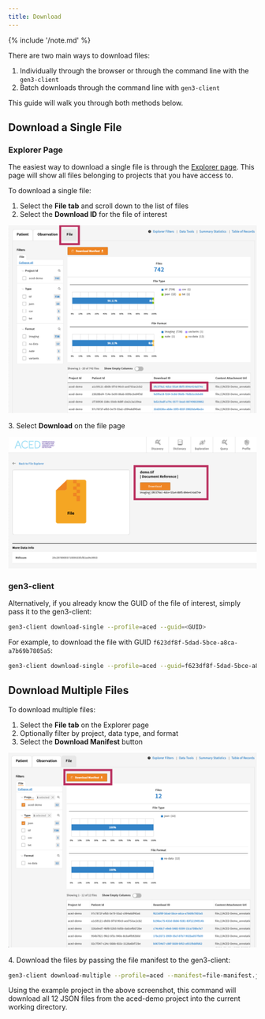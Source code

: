 ```yaml
---
title: Download
---
```


{% include '/note.md' %}

There are two main ways to download files:

1. Individually through the browser or through the command line with the `gen3-client`
2. Batch downloads through the command line with `gen3-client`

This guide will walk you through both methods below.

## Download a Single File

### Explorer Page

The easiest way to download a single file is through the [Explorer page](https://aced-idp.org/explorer). This page will show all files belonging to projects that you have access to.

To download a single file:

1. Select the **File tab** and scroll down to the list of files
2. Select the **Download ID** for the file of interest

<a href="https://aced-idp.org/explorer">![File list](file-list.png)</a>

3\. Select **Download** on the file page

<a href="https://aced-idp.org/explorer">![Download single file](download-single-file.png)</a>

### gen3-client

Alternatively, if you already know the GUID of the file of interest, simply pass it to the gen3-client:

```sh
gen3-client download-single --profile=aced --guid=<GUID>
```

For example, to download the file with GUID `f623df8f-5dad-5bce-a8ca-a7b69b7805a5`:

```sh
gen3-client download-single --profile=aced --guid=f623df8f-5dad-5bce-a8ca-a7b69b7805a5
```

## Download Multiple Files

To download multiple files:

1. Select the **File tab** on the Explorer page
2. Optionally filter by project, data type, and format
3. Select the **Download Manifest** button

<a href="https://aced-idp.org/explorer">![File manifest](file-manifest.png)</a>

4\. Download the files by passing the file manifest to the gen3-client:

```sh
gen3-client download-multiple --profile=aced --manifest=file-manifest.json
```

Using the example project in the above screenshot, this command will download all 12 JSON files from the aced-demo project into the current working directory.
